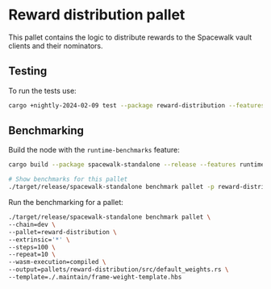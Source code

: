 # Reward distribution pallet

This pallet contains the logic to distribute rewards to the Spacewalk vault clients and their nominators.

## Testing

To run the tests use:

```bash
cargo +nightly-2024-02-09 test --package reward-distribution --features runtime-benchmarks
```

## Benchmarking

Build the node with the `runtime-benchmarks` feature:

```bash
cargo build --package spacewalk-standalone --release --features runtime-benchmarks
```

```bash
# Show benchmarks for this pallet
./target/release/spacewalk-standalone benchmark pallet -p reward-distribution -e '*' --list
```

Run the benchmarking for a pallet:

```bash
./target/release/spacewalk-standalone benchmark pallet \
--chain=dev \
--pallet=reward-distribution \
--extrinsic='*' \
--steps=100 \
--repeat=10 \
--wasm-execution=compiled \
--output=pallets/reward-distribution/src/default_weights.rs \
--template=./.maintain/frame-weight-template.hbs
```

